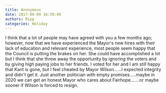 ```yaml
---
title: Anonymous
date: 2017-06-09 16:59:49
authors: Ripp
categories: Holiday
---
```


 I think that a lot of people may have agreed with you a few months ago; however, now that we have experienced the Mayor's new hires with their lack of education and relevant experience,  most people seem happy that the Council is putting the brakes on her.   She could have accomplished a lot but I think that she threw away the opportunity by ignoring the voters and by giving high paying jobs to her friends.
I voted for her and I am still happy that Kant is gone, but I feel cheated by Mayor Wilson......I expected integrity and didn't get it.  Just another politician with empty promises.....maybe in 2020 we can get an honest Mayor who cares about Fairhope.......or maybe sooner if Wilson is forced to resign.